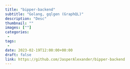 ```yaml
---
title: "bipper-backend"
subtitle: "Golang, gqlgen (GraphQL)"
description: "Desc"
thumbnail: ""
images: [""]
categories: 
 - 
tags:
 - 
date: 2023-02-19T12:00:00+00:00
draft: false
link: https://github.com/JasperAlexander/bipper-backend
---
```

